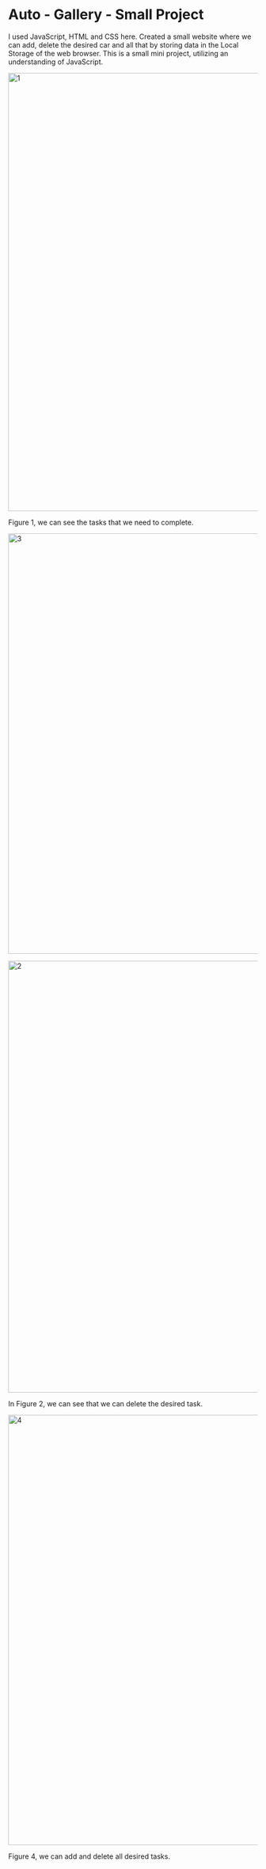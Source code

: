 # Auto - Gallery - Small Project
I used JavaScript, HTML and CSS here. Created a small website where we can add, delete the desired car and all that by storing data in the Local Storage of the web browser.
This is a small mini project, utilizing an understanding of JavaScript.

<img width="885" alt="1" src="https://github.com/user-attachments/assets/dfe4afd3-9edd-463d-aad7-3def1416f52e"> <br>

Figure 1, we can see the tasks that we need to complete. <br>

<img width="849" alt="3" src="https://github.com/user-attachments/assets/603f3a3e-4395-4fd7-b76e-bd96f1663ef7"> <br>

<img width="872" alt="2" src="https://github.com/user-attachments/assets/1cab281f-dfc6-4042-9741-3904ac6671b1"><br>

In Figure 2, we can see that we can delete the desired task.<br>

<img width="869" alt="4" src="https://github.com/user-attachments/assets/1e237382-2ca8-4c4a-8174-0992b6d19ab8"><br>

Figure 4, we can add and delete all desired tasks.
